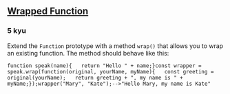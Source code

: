 <h2><a href=https://www.codewars.com/kata/511ed4593ba69cba1a000002/train/javascript target="_blank">Wrapped Function</a></h2><h3>5 kyu</h3><p>Extend the <code>Function</code> prototype with a method <code>wrap()</code> that allows you to wrap an existing function. The method should behave like this:</p><pre><code class="language-javascript"><span class="cm-keyword">function</span> <span class="cm-def">speak</span>(<span class="cm-def">name</span>){   <span class="cm-keyword">return</span> <span class="cm-string">"Hello "</span> <span class="cm-operator">+</span> <span class="cm-variable-2">name</span>;}<span class="cm-keyword">const</span> <span class="cm-def">wrapper</span> <span class="cm-operator">=</span> <span class="cm-variable">speak</span>.<span class="cm-property">wrap</span>(<span class="cm-keyword">function</span>(<span class="cm-def">original</span>, <span class="cm-def">yourName</span>, <span class="cm-def">myName</span>){   <span class="cm-keyword">const</span> <span class="cm-def">greeting</span> <span class="cm-operator">=</span> <span class="cm-variable-2">original</span>(<span class="cm-variable-2">yourName</span>);   <span class="cm-keyword">return</span> <span class="cm-variable-2">greeting</span> <span class="cm-operator">+</span> <span class="cm-string">", my name is "</span> <span class="cm-operator">+</span> <span class="cm-variable-2">myName</span>;});<span class="cm-variable">wrapper</span>(<span class="cm-string">"Mary"</span>, <span class="cm-string">"Kate"</span>);<span class="cm-comment">--&gt;</span><span class="cm-string">"Hello Mary, my name is Kate"</span></code></pre><pre style="display: none;"><code class="language-coffeescript"><span class="cm-variable">speak</span> <span class="cm-punctuation">=</span> <span class="cm-punctuation">(</span><span class="cm-variable">name</span><span class="cm-punctuation">)</span> <span class="cm-operator">-&gt;</span>  <span class="cm-string">"Hello "</span> <span class="cm-operator">+</span> <span class="cm-variable">name</span><span class="cm-variable">speak</span> <span class="cm-punctuation">=</span> <span class="cm-variable">speak</span><span class="cm-punctuation">.</span><span class="cm-property">wrap</span><span class="cm-punctuation">(</span><span class="cm-punctuation">(</span><span class="cm-variable">original</span><span class="cm-punctuation">,</span> <span class="cm-variable">yourName</span><span class="cm-punctuation">,</span> <span class="cm-variable">myName</span><span class="cm-punctuation">)</span> <span class="cm-operator">-&gt;</span>  <span class="cm-variable">greeting</span> <span class="cm-punctuation">=</span> <span class="cm-variable">original</span><span class="cm-punctuation">(</span><span class="cm-variable">yourName</span><span class="cm-punctuation">)</span>  <span class="cm-variable">greeting</span> <span class="cm-operator">+</span> <span class="cm-string">", my name is "</span> <span class="cm-operator">+</span> <span class="cm-variable">myName</span><span class="cm-punctuation">)</span><span class="cm-variable">greeting</span> <span class="cm-punctuation">=</span> <span class="cm-variable">speak</span><span class="cm-punctuation">(</span><span class="cm-string">"Mary"</span><span class="cm-punctuation">,</span> <span class="cm-string">"Kate"</span><span class="cm-punctuation">)</span><span class="cm-comment"># "Hello Mary, my name is Kate"</span></code></pre>
